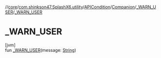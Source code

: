 //[core](../../../../../index.md)/[com.shinkson47.SplashX6.utility](../../../index.md)/[APICondition](../../index.md)/[Companion](../index.md)/[_WARN_USER](index.md)/[_WARN_USER](_-w-a-r-n_-u-s-e-r.md)

# _WARN_USER

[jvm]\
fun [_WARN_USER](_-w-a-r-n_-u-s-e-r.md)(message: [String](https://kotlinlang.org/api/latest/jvm/stdlib/kotlin/-string/index.html))
